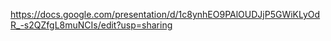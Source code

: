 https://docs.google.com/presentation/d/1c8ynhEO9PAlOUDJjP5GWiKLyOdR_-s2QZfgL8muNCIs/edit?usp=sharing
